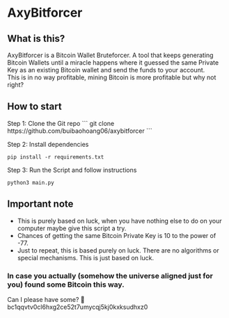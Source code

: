 # AxyBitforcer

<h2>What is this?</h2>
AxyBitforcer is a Bitcoin Wallet Bruteforcer. A tool that keeps generating Bitcoin Wallets until a miracle happens where it guessed the same Private Key as an existing Bitcoin wallet and send the funds to your account.<br/>
This is in no way profitable, mining Bitcoin is more profitable but why not right?

<h2>How to start</h2>
Step 1: Clone the Git repo
```
git clone https://github.com/buibaohoang06/axybitforcer
```

Step 2: Install dependencies
```
pip install -r requirements.txt
```

Step 3: Run the Script and follow instructions
```
python3 main.py
```

<h2>Important note</h2>
<ul>
    <li>This is purely based on luck, when you have nothing else to do on your computer maybe give this script a try.</li>
    <li>Chances of getting the same Bitcoin Private Key is 10 to the power of -77.</li>
    <li>Just to repeat, this is based purely on luck. There are no algorithms or special mechanisms. This is just based on luck.</li>
</ul>

<h3>In case you actually (somehow the universe aligned just for you) found some Bitcoin this way.</h3>
Can I please have some? 🥺
bc1qqvtv0cl6hxg2ce52t7umycqj5kj0kxksudhxz0